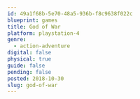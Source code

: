 ```yaml
---
id: 49a1f68b-5e70-48a5-936b-f8c9638f022c
blueprint: games
title: God of War
platform: playstation-4
genre:
  - action-adventure
digital: false
physical: true
guide: false
pending: false
posted: 2018-10-30
slug: god-of-war
---
```

